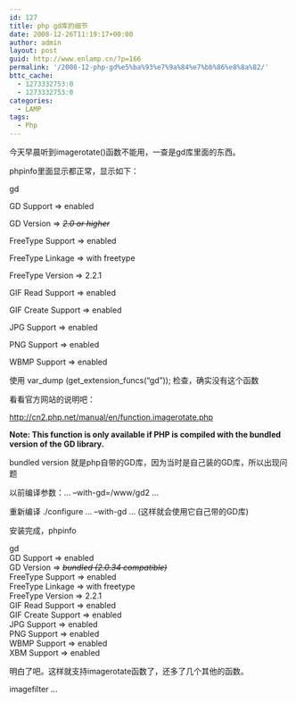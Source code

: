 ```yaml
---
id: 127
title: php gd库的细节
date: 2008-12-26T11:19:17+00:00
author: admin
layout: post
guid: http://www.enlamp.cn/?p=166
permalink: '/2008-12-php-gd%e5%ba%93%e7%9a%84%e7%bb%86%e8%8a%82/'
bttc_cache:
  - 1273332753:0
  - 1273332753:0
categories:
  - LAMP
tags:
  - Php
---
```

今天早晨听到imagerotate()函数不能用，一查是gd库里面的东西。

phpinfo里面显示都正常，显示如下：

gd
  
GD Support => enabled
  
GD Version => <span style="text-decoration: line-through;"><em>2.0 or higher</em></span>
  
FreeType Support => enabled
  
FreeType Linkage => with freetype
  
FreeType Version => 2.2.1
  
GIF Read Support => enabled
  
GIF Create Support => enabled
  
JPG Support => enabled
  
PNG Support => enabled
  
WBMP Support => enabled<!--more-->

使用 var\_dump (get\_extension_funcs(&#8220;gd&#8221;)); 检查，确实没有这个函数

看看官方网站的说明吧：

http://cn2.php.net/manual/en/function.imagerotate.php<strong class="note"></strong>

<strong class="note">Note</strong>**: <span class="simpara">This function is only available if PHP is compiled with the bundled version of the GD library.</span>**

<span class="simpara">bundled version 就是php自带的GD库，因为当时是自己装的GD库，所以出现问题</span>

<span class="simpara">以前编译参数：&#8230; &#8211;with-gd=/www/gd2 &#8230;<br /> </span>

<span class="simpara">重新编译 ./configure &#8230; &#8211;with-gd &#8230; (这样就会使用它自己带的GD库)</span>

<span class="simpara">安装完成，phpinfo</span>

<span class="simpara">gd<br /> GD Support => enabled<br /> GD Version => <span style="text-decoration: line-through;"><em>bundled (2.0.34 compatible)</em></span><br /> FreeType Support => enabled<br /> FreeType Linkage => with freetype<br /> FreeType Version => 2.2.1<br /> GIF Read Support => enabled<br /> GIF Create Support => enabled<br /> JPG Support => enabled<br /> PNG Support => enabled<br /> WBMP Support => enabled<br /> XBM Support => enabled<br /> </span>

<span class="simpara">明白了吧。这样就支持</span>imagerotate<span class="simpara">函数了，还多了几个其他的函数。<br /> </span>

<span class="simpara">imagefilter &#8230;<br /> </span>